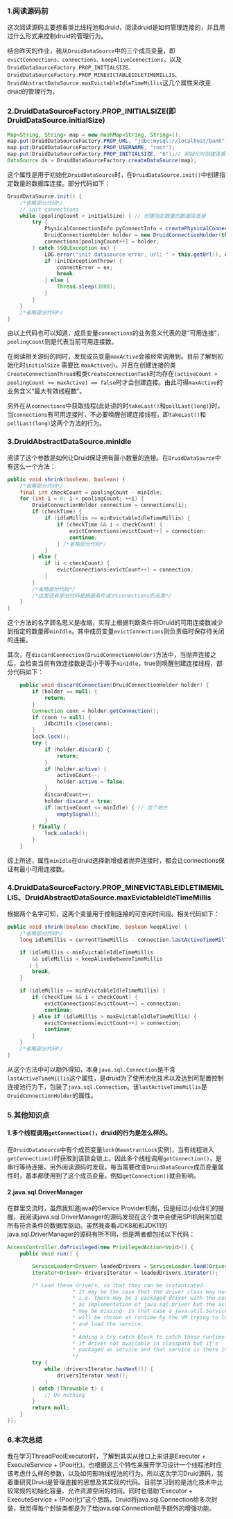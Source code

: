 ### 1.阅读源码前

这次阅读源码主要想看类比线程池和druid，阅读druid是如何管理连接的，并且用过什么形式来控制druid的管理行为。

结合昨天的作业，我从`DruidDataSource`中的三个成员变量，即`evictConnections、connections、keepAliveConnections`，以及`DruidDataSourceFactory.PROP_INITIALSIZE、DruidDataSourceFactory.PROP_MINEVICTABLEIDLETIMEMILLIS、DruidAbstractDataSource.maxEvictableIdleTimeMillis`这几个属性来改变druid的管理行为。

### 2.DruidDataSourceFactory.PROP_INITIALSIZE(即DruidDataSource.initialSize)

```Java
Map<String, String> map = new HashMap<String, String>();
map.put(DruidDataSourceFactory.PROP_URL, "jdbc:mysql://localhost/bank");
map.put(DruidDataSourceFactory.PROP_USERNAME, "root");
map.put(DruidDataSourceFactory.PROP_INITIALSIZE, "6");// 初始化时创建连接的数量
DataSource ds = DruidDataSourceFactory.createDataSource(map);
```

这个属性是用于初始化`DruidDataSource`时，在`DruidDataSource.init()`中创建指定数量的数据库连接。部分代码如下：

```java
DruidDataSource.init() {
    /*省略部分代码*/
    // init connections
    while (poolingCount < initialSize) { // 创建指定数量的数据库连接
        try {
            PhysicalConnectionInfo pyConnectInfo = createPhysicalConnection();
            DruidConnectionHolder holder = new DruidConnectionHolder(this, pyConnectInfo);
            connections[poolingCount++] = holder;
        } catch (SQLException ex) {
            LOG.error("init datasource error, url: " + this.getUrl(), ex);
            if (initExceptionThrow) {
                connectError = ex;
                break;
            } else {
                Thread.sleep(3000);
            }
        }
    }
	/*省略部分代码*/
}
```

由以上代码也可以知道，成员变量`connections`的业务意义代表的是“可用连接”，`poolingCount`则是代表当前可用连接数。

在阅读相关源码的同时，发现成员变量`maxActive`会被经常调用到。目前了解到初始化时`initialSize` 需要比 `maxActive`小。并且在创建连接的类`CreateConnectionThread`和类`CreateConnectionTask`时均存在`(activeCount + poolingCount >= maxActive) == false`时才会创建连接。由此可得`maxActive`的业务含义“最大有效线程数”。

另外在从`connections`中获取线程(此处讲的时`takeLast()`和`pollLast(long)`)时，当`connections`有可用连接时，不必要唤醒创建连接线程，即`takeLast()`和`pollLast(long)`这两个方法的行为。

### 3.DruidAbstractDataSource.minIdle

阅读了这个参数是如何让Druid保证拥有最小数量的连接。在`DruidDataSource`中有这么一个方法：

```java
public void shrink(boolean, boolean) {
    /*省略部分代码*/
    final int checkCount = poolingCount - minIdle;
    for (int i = 0; i < poolingCount; ++i) {
        DruidConnectionHolder connection = connections[i];
        if (checkTime) {
            if (idleMillis >= minEvictableIdleTimeMillis) {
                if (checkTime && i < checkCount) {
                    evictConnections[evictCount++] = connection;
                    continue;
                } /*省略部分代码*/
            }
        } else {
            if (i < checkCount) {
                evictConnections[evictCount++] = connection;
            }
        }
        /*省略部分代码*/
        /*这里还有部分代码是根据条件减少connections的元素*/
    }
}
```

这个方法的名字顾名思义是收缩，实际上根据判断条件将Druid的可用连接数减少到指定的数量即`minIdle`。其中成员变量`evictConnections`则负责临时保存待关闭的连接。

其次，在`discardConnection(DruidConnectionHolder)`方法中，当抛弃连接之后，会检查当前有效连接数是否小于等于`minIdle`，true则唤醒创建连接线程，部分代码如下：

```java
    public void discardConnection(DruidConnectionHolder holder) {
        if (holder == null) {
            return;
        }
        Connection conn = holder.getConnection();
        if (conn != null) {
            JdbcUtils.close(conn);
        }
        lock.lock();
        try {
            if (holder.discard) {
                return;
            }
            if (holder.active) {
                activeCount--;
                holder.active = false;
            }
            discardCount++;
            holder.discard = true;
            if (activeCount <= minIdle) { // 这个地方
                emptySignal(); 
            }
        } finally {
            lock.unlock();
        }
    }
```

综上所述，属性`minIdle`在druid选择新增或者抛弃连接时，都会让connections保证有最小可用连接数。

### 4.DruidDataSourceFactory.PROP_MINEVICTABLEIDLETIMEMILLIS、DruidAbstractDataSource.maxEvictableIdleTimeMillis

根据两个名字可知，这两个变量用于控制连接的可空闲时间段。相关代码如下：

```java
public void shrink(boolean checkTime, boolean keepAlive) {
    /*省略部分代码*/
    long idleMillis = currentTimeMillis - connection.lastActiveTimeMillis;

    if (idleMillis < minEvictableIdleTimeMillis
        && idleMillis < keepAliveBetweenTimeMillis
       ) {
        break;
    }

    if (idleMillis >= minEvictableIdleTimeMillis) {
        if (checkTime && i < checkCount) {
            evictConnections[evictCount++] = connection;
            continue;
        } else if (idleMillis > maxEvictableIdleTimeMillis) {
            evictConnections[evictCount++] = connection;
            continue;
        }
    }
    /*省略部分代码*/
}
```

从这个方法中可以额外得知，本身`java.sql.Connection`是不含`lastActiveTimeMillis`这个属性，是druid为了使用池化技术以及达到可配置控制连接池行为下，包装了`java.sql.Connection`。该`lastActiveTimeMillis`是`DruidConnectionHolder`的属性。

### 5.其他知识点

#### 1.多个线程调用`getConnection()`，druid的行为是怎么样的。

在`DruidDataSource`中有个成员变量`lock`(`ReentrantLock`实例)，当有线程进入`getConnection()`时获取到该锁会锁上。因此多个线程调用`getConnection()`，是串行等待连接。另外阅读源码时发现，每当需要改变`DruidDataSource`成员变量属性时，基本都使用到了这个成员变量。例如`getConnection()`就会影响。

#### 2.java.sql.DriverManager

在群里交流时，虽然我知道java的Service Provider机制，但是经过小伙伴们的提醒，我阅读java.sql.DriverManager的源码发现在这个类中会使用SPI机制来加载所有符合条件的数据库驱动。虽然我查看JDK8和和JDK11的java.sql.DriverManager的源码有所不同，但是两者都包括以下代码：

```Java
AccessController.doPrivileged(new PrivilegedAction<Void>() {
    public Void run() {

        ServiceLoader<Driver> loadedDrivers = ServiceLoader.load(Driver.class);
        Iterator<Driver> driversIterator = loadedDrivers.iterator();

        /* Load these drivers, so that they can be instantiated.
                     * It may be the case that the driver class may not be there
                     * i.e. there may be a packaged driver with the service class
                     * as implementation of java.sql.Driver but the actual class
                     * may be missing. In that case a java.util.ServiceConfigurationError
                     * will be thrown at runtime by the VM trying to locate
                     * and load the service.
                     *
                     * Adding a try catch block to catch those runtime errors
                     * if driver not available in classpath but it's
                     * packaged as service and that service is there in classpath.
                     */
        try {
            while (driversIterator.hasNext()) {
                driversIterator.next();
            }
        } catch (Throwable t) {
            // Do nothing
        }
        return null;
    }
});
```

### 6.本次总结

我在学习ThreadPoolExecutor时，了解到其实从接口上来讲是Executor + ExecuteService + (Pool化)。也根据这三个特性来展开学习设计一个线程池时应该考虑什么样的参数，以及如何影响线程池的行为。所以这次学习Druid源码，我着重研究Druid是管理连接的思想及其实现的代码。目前学习到的是池化技术中比较常规的初始化容量、允许资源空闲的时间。同时也借助“Executor + ExecuteService + (Pool化)”这个思路，Druid将java.sql.Connection给多次封装，我觉得每个封装类都是为了给java.sql.Connection赋予额外的增强功能。